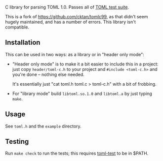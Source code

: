 C library for parsing TOML 1.0. Passes all of [TOML test suite].

This is a fork of https://github.com/cktan/tomlc99, as that didn't seem hugely
maintained, and has a number of errors. This library isn't compatible.

[TOML test suite]: https://github.com/toml-lang/toml-test

Installation
------------
This can be used in two ways: as a library or in "header only mode":

- "Header only mode" is to make it a bit easier to include this in a project:
  just copy `header/toml-c.h` to your project and `#include <toml-c.h>` and
  you're done – nothing else needed.

  It's essentially just "cat toml.h toml.c > toml-c.h" with a bit of frobbing.

- For "library mode" build `libtoml.so.1.0` and `libtoml.a` by just typing `make`.

Usage
-----
See `toml.h` and the `example` directory.

Testing
-------
Run `make check` to run the tests; this requires [toml-test] to be in $PATH.

[toml-test]: https://github.com/toml-lang/toml-test
